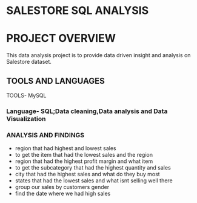 # SALESTORE SQL ANALYSIS

# PROJECT OVERVIEW
 This data analysis project is to provide data driven insight and analysis on Salestore dataset.


## TOOLS AND LANGUAGES
TOOLS- MySQL

### Language- SQL;Data cleaning,Data analysis and Data Visualization


### ANALYSIS AND FINDINGS
 - region that had highest and lowest sales 
 - to get the item that had the lowest sales and the region
 - region that had the highest profit margin and what item 
 - to get the subcategory that had the highest quantity and sales
 - city that had the highest sales and what do they buy most
 -  states that had the lowest sales and what isnt selling well  there 
 - group  our sales by customers gender
 -  find the date where we had high sales
